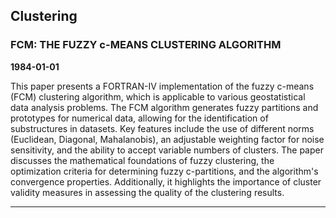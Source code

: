 ## Clustering



### FCM: THE FUZZY c-MEANS CLUSTERING ALGORITHM

**1984-01-01**

This paper presents a FORTRAN-IV implementation of the fuzzy c-means (FCM) clustering algorithm, which is applicable to various geostatistical data analysis problems. The FCM algorithm generates fuzzy partitions and prototypes for numerical data, allowing for the identification of substructures in datasets. Key features include the use of different norms (Euclidean, Diagonal, Mahalanobis), an adjustable weighting factor for noise sensitivity, and the ability to accept variable numbers of clusters. The paper discusses the mathematical foundations of fuzzy clustering, the optimization criteria for determining fuzzy c-partitions, and the algorithm's convergence properties. Additionally, it highlights the importance of cluster validity measures in assessing the quality of the clustering results.

---
